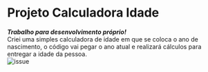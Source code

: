 # Projeto Calculadora Idade
<i><b>Trabalho para desenvolvimento próprio!</b></i>
<br>Criei uma simples calculadora de idade em que se coloca o ano de nascimento, o código vai pegar o ano atual e realizará cálculos para entregar a idade da pessoa.</br>
![issue](https://user-images.githubusercontent.com/42162426/90465563-faea1980-e0e5-11ea-9096-152e9638a00c.png)


